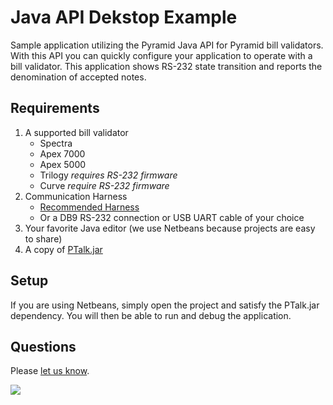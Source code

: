 Java API Dekstop Example
=========

Sample application utilizing the Pyramid Java API for Pyramid bill validators. With this API
you can quickly configure your application to operate with a bill validator. This application shows RS-232 state transition and reports the denomination of accepted notes.
  

## Requirements

1. A supported bill validator
   - Spectra
   - Apex 7000
   - Apex 5000
   - Trilogy *requires RS-232 firmware*
   - Curve *require RS-232 firmware*
2. Communication Harness
   - [Recommended Harness](http://shop.pyramidacceptors.com/usb-rs-232-communication-cable-harness-for-apex-05aa0023/)
   - Or a DB9 RS-232 connection or USB UART cable of your choice
3. Your favorite Java editor (we use Netbeans because projects are easy to share)
4. A copy of [PTalk.jar](http://developers.pyramidacceptors.com/api/release/PTalk.jar)

## Setup
If you are using Netbeans, simply open the project and satisfy the PTalk.jar dependency. You will then be able to run and debug the application.

## Questions
Please [let us know](https://github.com/PyramidTechnologies/Java-API-desktop-sample/issues/new).



![](https://googledrive.com/host/0B79TkjL8Nm20QjU0UGhObnBTUE0/logo_2.jpg)
